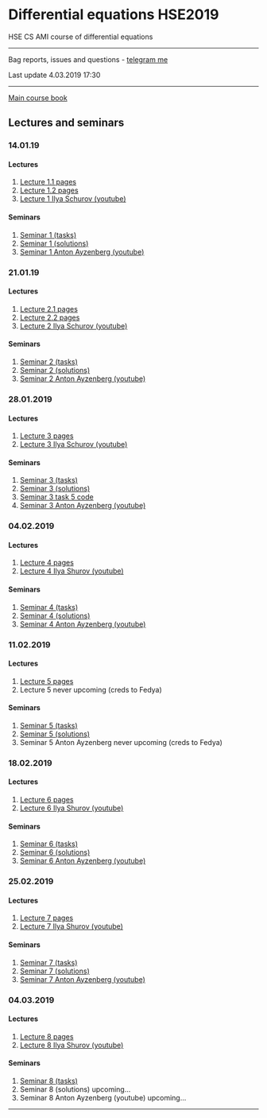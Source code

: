 # Differential equations HSE2019
HSE CS AMI course of differential equations

---
Bag reports, issues and questions - [telegram me](https://t.me/Bitchert)

Last update 4.03.2019 17:30

---
[Main course book](http://math-info.hse.ru/odebook/#top/)

## Lectures and seminars  

### 14.01.19
#### Lectures
  1. [Lecture 1.1 pages](http://math-info.hse.ru/odebook) 
  1. [Lecture 1.2 pages](http://math-info.hse.ru/odebook/chapter/label/chap:2:auto) 
  1. [Lecture 1 Ilya Schurov (youtube)](https://youtu.be/j4HehpY3Eng)
  
#### Seminars
  1. [Seminar 1 (tasks)](http://math-info.hse.ru/a/2018-19/cs-ode/seminar01.pdf)
  1. [Seminar 1 (solutions)](https://github.com/birshert/Differential-equations-HSE2019/blob/master/Sem%20solutions/List%201.pdf)
  1. [Seminar 1 Anton Ayzenberg (youtube)](https://youtu.be/VzVUW-K78pY)

### 21.01.19
#### Lectures
  1. [Lecture 2.1 pages](http://math-info.hse.ru/odebook/chapter/label/chap:2:auto/#label_h2_number_2_2)
  1. [Lecture 2.2 pages](http://math-info.hse.ru/odebook/chapter/label/chap:3:eu/#label_sec_3_sep-var)
  1. [Lecture 2 Ilya Schurov (youtube)](https://youtu.be/V2nJRKmJXYA)
  
#### Seminars
  1. [Seminar 2 (tasks)](http://math-info.hse.ru/a/2018-19/cs-ode/seminar02.pdf)
  1. [Seminar 2 (solutions)](https://github.com/birshert/Differential-equations-HSE2019/blob/master/Sem%20solutions/List%202.pdf)
  1. [Seminar 2 Anton Ayzenberg (youtube)](https://youtu.be/e8CFojou0Ps)

### 28.01.2019
#### Lectures
  1. [Lecture 3 pages](http://math-info.hse.ru/odebook/chapter/label/chap:3:eu/#label_chap_3_eu)
  1. [Lecture 3 Ilya Schurov (youtube)](https://youtu.be/IAoUGFxv-Uk)
#### Seminars
  1. [Seminar 3 (tasks)](http://math-info.hse.ru/a/2018-19/cs-ode/seminar03.pdf)
  1. [Seminar 3 (solutions)](https://github.com/birshert/Differential-equations-HSE2019/blob/master/Sem%20solutions/List%203.pdf)
  1. [Seminar 3 task 5 code](https://github.com/birshert/Differential-equations-HSE2019/blob/master/Code%20Examples/Sem%20list3%2C%20task5.md)
  1. [Seminar 3 Anton Ayzenberg (youtube)](https://youtu.be/mkn0KnSxMTQ)
  
### 04.02.2019
#### Lectures
  1. [Lecture 4 pages](http://math-info.hse.ru/odebook/chapter/label/chap:4:phasespace/#label_chap_4_phasespace)
  1. [Lecture 4 Ilya Shurov (youtube)](https://youtu.be/hhlcNhmVPt4)
  
#### Seminars
  1. [Seminar 4 (tasks)](http://math-info.hse.ru/a/2018-19/cs-ode/seminar04.pdf)
  1. [Seminar 4 (solutions)](https://github.com/birshert/Differential-equations-HSE2019/blob/master/Sem%20solutions/List%204.pdf)
  1. [Seminar 4 Anton Ayzenberg (youtube)](https://www.youtube.com/watch?v=Qp-8OPQnxSs)
  
### 11.02.2019
#### Lectures
  1. [Lecture 5 pages](http://math-info.hse.ru/odebook/chapter/label/chap:5:multidim/#label_chap_5_multidim)
  1. Lecture 5 never upcoming (creds to Fedya)
  
#### Seminars
  1. [Seminar 5 (tasks)](http://math-info.hse.ru/a/2018-19/cs-ode/seminar05.pdf)
  1. [Seminar 5 (solutions)](https://github.com/birshert/Differential-equations-HSE2019/blob/master/Sem%20solutions/List%205.pdf)
  1. Seminar 5 Anton Ayzenberg never upcoming (creds to Fedya)
  
  
### 18.02.2019
#### Lectures
  1. [Lecture 6 pages](http://math-info.hse.ru/odebook/chapter/label/chap:6:firstint/#label_sec_6_fulldiff)
  1. [Lecture 6 Ilya Shurov (youtube)](https://www.youtube.com/watch?v=8mQWJvo5css&list=PLK4MMyYsjOvrivl8AOnQQabZaCB-l_Hvm&index=5)
  
#### Seminars
  1. [Seminar 6 (tasks)](http://math-info.hse.ru/a/2018-19/cs-ode/seminar06.pdf)
  1. [Seminar 6 (solutions)](https://github.com/birshert/Differential-equations-HSE2019/blob/master/Sem%20solutions/List%206.pdf)
  1. [Seminar 6 Anton Ayzenberg (youtube)](https://www.youtube.com/watch?v=msgWnqn_-Fk&list=PLK4MMyYsjOvrGhRiZ9af78o7YZqxBR8Zq&index=7)
  
  
### 25.02.2019
#### Lectures
  1. [Lecture 7 pages](http://math-info.hse.ru/odebook/chapter/label/chap:6:firstint/#label_section_number_6_2)
  1. [Lecture 7 Ilya Shurov (youtube)](https://www.youtube.com/watch?v=c_iwCUm3w_c)
  
#### Seminars
  1. [Seminar 7 (tasks)](http://math-info.hse.ru/a/2018-19/cs-ode/seminar07.pdf)
  1. [Seminar 7 (solutions)](https://github.com/birshert/Differential-equations-HSE2019/blob/master/Sem%20solutions/List%207.pdf)
  1. [Seminar 7 Anton Ayzenberg (youtube)](https://www.youtube.com/watch?v=QB5JmgEfHiw&list=PLK4MMyYsjOvrGhRiZ9af78o7YZqxBR8Zq&index=8)
  
### 04.03.2019
#### Lectures
  1. [Lecture 8 pages](http://math-info.hse.ru/odebook/chapter/label/chap:7:cons/)
  1. [Lecture 8 Ilya Shurov (youtube)](https://www.youtube.com/watch?v=7uEySUMPgHA)
  
#### Seminars
  1. [Seminar 8 (tasks)](http://math-info.hse.ru/a/2018-19/cs-ode/seminar08.pdf)
  1. Seminar 8 (solutions) upcoming...
  1. Seminar 8 Anton Ayzenberg (youtube) upcoming...
---
